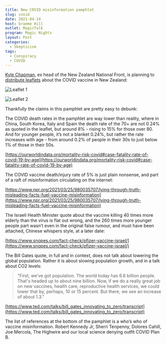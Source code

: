 ```yaml
---
title: New COVID misinformation pamphlet
slug: covid
date: 2021-04-14
host: Graeme Hill
outlet: MagicTalk
program: Magic Nights
layout: Post
categories:
  - Skepticism
tags:
  - Conspiracy
  - COVID
---
```


[Kyle Chapman](https://en.wikipedia.org/wiki/Kyle_Chapman_(New_Zealand_activist)), ex head of the New Zealand National Front, is planning to [distribute leaflets](https://www.facebook.com/kerry.coffin.35/posts/1194222714342415) about the COVID vaccine in New Zealand:

<!-- more -->

![Leaflet 1](images/image1.png)

![Leaflet 2](images/image2.png)

Thankfully the claims in this pamphlet are pretty easy to debunk:

The COVID death rates in the pamphlet are way lower than reality, where in China, South Korea, Italy and Spain the death rate of the 70+ are not 0.24% as quoted in the leaflet, but around 8% - rising to 15% for those over 80. And for younger people, it’s not a blanket 0.24%, but rather the rate increases with age - from around 0.2% of people in their 30s to just below 1% of those in their 50s.

[https://ourworldindata.org/mortality-risk-covid#case-fatality-rate-of-covid-19-by-age](https://ourworldindata.org/mortality-risk-covid#case-fatality-rate-of-covid-19-by-age)

The COVID vaccine death/injury rate of 5% is just plain nonsense, and part of a raft of misinformation circulating on the internet:

[https://www.npr.org/2021/03/25/980035707/lying-through-truth-misleading-facts-fuel-vaccine-misinformation](https://www.npr.org/2021/03/25/980035707/lying-through-truth-misleading-facts-fuel-vaccine-misinformation)

The Israeli Health Minister quote about the vaccine killing 40 times more elderly than the virus is flat out wrong, and the 260 times more younger people part wasn’t even in the original false rumour, and must have been attached, Chinese whispers style, at a later date:

[https://www.snopes.com/fact-check/pfizer-vaccine-israel/](https://www.snopes.com/fact-check/pfizer-vaccine-israel/)

The Bill Gates quote, in full and in context, does not talk about lowering the global population. Rather it is about slowing population growth, and in a talk about CO2 levels:

> "First, we've got population. The world today has 6.8 billion people. That's headed up to about nine billion. Now, if we do a really great job on new vaccines, health care, reproductive health services, we could lower that by, perhaps, 10 or 15 percent. But there, we see an increase of about 1.3."

[https://www.ted.com/talks/bill_gates_innovating_to_zero/transcript](https://www.ted.com/talks/bill_gates_innovating_to_zero/transcript)

The list of references at the bottom of the pamphlet is a who’s who of vaccine misinformation. Robert Kennedy Jr, Sherri Tenpenny, Dolores Cahill, Joe Mercola, The Highwire and our local science denying outfit COVID Plan B.
